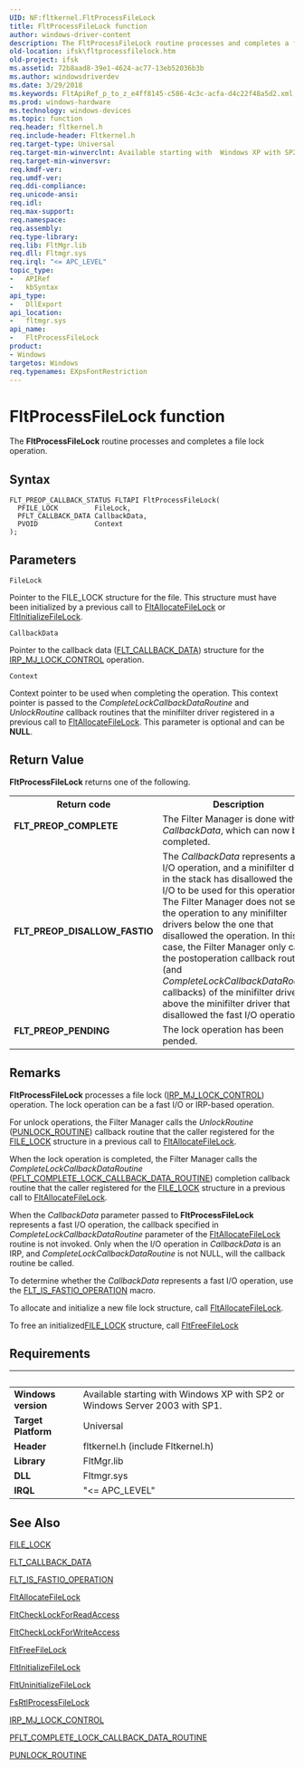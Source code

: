 ```yaml
---
UID: NF:fltkernel.FltProcessFileLock
title: FltProcessFileLock function
author: windows-driver-content
description: The FltProcessFileLock routine processes and completes a file lock operation.
old-location: ifsk\fltprocessfilelock.htm
old-project: ifsk
ms.assetid: 72b8aad8-39e1-4624-ac77-13eb52036b3b
ms.author: windowsdriverdev
ms.date: 3/29/2018
ms.keywords: FltApiRef_p_to_z_e4ff8145-c586-4c3c-acfa-d4c22f48a5d2.xml, FltProcessFileLock, FltProcessFileLock routine [Installable File System Drivers], fltkernel/FltProcessFileLock, ifsk.fltprocessfilelock
ms.prod: windows-hardware
ms.technology: windows-devices
ms.topic: function
req.header: fltkernel.h
req.include-header: Fltkernel.h
req.target-type: Universal
req.target-min-winverclnt: Available starting with  Windows XP with SP2 or Windows Server 2003 with SP1.
req.target-min-winversvr: 
req.kmdf-ver: 
req.umdf-ver: 
req.ddi-compliance: 
req.unicode-ansi: 
req.idl: 
req.max-support: 
req.namespace: 
req.assembly: 
req.type-library: 
req.lib: FltMgr.lib
req.dll: Fltmgr.sys
req.irql: "<= APC_LEVEL"
topic_type:
-	APIRef
-	kbSyntax
api_type:
-	DllExport
api_location:
-	fltmgr.sys
api_name:
-	FltProcessFileLock
product:
- Windows
targetos: Windows
req.typenames: EXpsFontRestriction
---
```



# FltProcessFileLock function
The <b>FltProcessFileLock</b> routine processes and completes a file lock operation.

## Syntax

```
FLT_PREOP_CALLBACK_STATUS FLTAPI FltProcessFileLock(
  PFILE_LOCK         FileLock,
  PFLT_CALLBACK_DATA CallbackData,
  PVOID              Context
);
```

## Parameters

`FileLock`

Pointer to the FILE_LOCK structure for the file. This structure must have been initialized by a previous call to <a href="https://msdn.microsoft.com/library/windows/hardware/ff541743">FltAllocateFileLock</a> or <a href="https://msdn.microsoft.com/library/windows/hardware/ff543273">FltInitializeFileLock</a>.

`CallbackData`

Pointer to the callback data (<a href="https://msdn.microsoft.com/library/windows/hardware/ff544620">FLT_CALLBACK_DATA</a>) structure for the <a href="https://msdn.microsoft.com/library/windows/hardware/ff549251">IRP_MJ_LOCK_CONTROL</a> operation.

`Context`

Context pointer to be used when completing the operation. This context pointer is passed to the <i>CompleteLockCallbackDataRoutine</i> and <i>UnlockRoutine</i> callback routines that the minifilter driver registered in a previous call to <a href="https://msdn.microsoft.com/library/windows/hardware/ff541743">FltAllocateFileLock</a>. This parameter is optional and can be <b>NULL</b>.


## Return Value

<b>FltProcessFileLock</b> returns one of the following. 

<table>
<tr>
<th>Return code</th>
<th>Description</th>
</tr>
<tr>
<td width="40%">
<dl>
<dt><b>FLT_PREOP_COMPLETE</b></dt>
</dl>
</td>
<td width="60%">
The Filter Manager is done with the <i>CallbackData</i>, which can now be completed. 

</td>
</tr>
<tr>
<td width="40%">
<dl>
<dt><b>FLT_PREOP_DISALLOW_FASTIO</b></dt>
</dl>
</td>
<td width="60%">
The <i>CallbackData</i> represents a fast I/O operation, and a minifilter driver in the stack has disallowed the fast I/O to be used for this operation. The Filter Manager does not send the operation to any minifilter drivers below the one that disallowed the operation. In this case, the Filter Manager only calls the postoperation callback routines (and <i>CompleteLockCallbackDataRoutine</i> callbacks) of the minifilter drivers above the minifilter driver that disallowed the fast I/O operation. 

</td>
</tr>
<tr>
<td width="40%">
<dl>
<dt><b>FLT_PREOP_PENDING</b></dt>
</dl>
</td>
<td width="60%">
The lock operation has been pended. 

</td>
</tr>
</table>

## Remarks

<b>FltProcessFileLock</b> processes a file lock (<a href="https://msdn.microsoft.com/library/windows/hardware/ff549251">IRP_MJ_LOCK_CONTROL</a>) operation. The lock operation can be a fast I/O or IRP-based operation. 

For unlock operations, the Filter Manager calls the <i>UnlockRoutine</i> (<a href="https://msdn.microsoft.com/library/windows/hardware/ff551951">PUNLOCK_ROUTINE</a>) callback routine that the caller registered for the <a href="https://msdn.microsoft.com/library/windows/hardware/ff540328">FILE_LOCK</a> structure in a previous call to <a href="https://msdn.microsoft.com/library/windows/hardware/ff541743">FltAllocateFileLock</a>. 

When the lock operation is completed, the Filter Manager calls the <i>CompleteLockCallbackDataRoutine</i> (<a href="https://msdn.microsoft.com/library/windows/hardware/ff551073">PFLT_COMPLETE_LOCK_CALLBACK_DATA_ROUTINE</a>) completion callback routine that the caller registered for the <a href="https://msdn.microsoft.com/library/windows/hardware/ff540328">FILE_LOCK</a> structure in a previous call to <a href="https://msdn.microsoft.com/library/windows/hardware/ff541743">FltAllocateFileLock</a>. 

When the <i>CallbackData</i> parameter passed to <b>FltProcessFileLock</b> represents a fast I/O operation, the callback specified in <i>CompleteLockCallbackDataRoutine</i> parameter of the <a href="https://msdn.microsoft.com/library/windows/hardware/ff541743">FltAllocateFileLock</a> routine is not invoked. Only when the I/O operation in <i>CallbackData</i> is an IRP, and <i>CompleteLockCallbackDataRoutine</i> is not NULL, will the callback routine be called.

To determine whether the <i>CallbackData</i> represents a fast I/O operation, use the <a href="https://msdn.microsoft.com/library/windows/hardware/ff544645">FLT_IS_FASTIO_OPERATION</a> macro. 

To allocate and initialize a new file lock structure, call <a href="https://msdn.microsoft.com/library/windows/hardware/ff541743">FltAllocateFileLock</a>. 

To free an initialized<a href="https://msdn.microsoft.com/library/windows/hardware/ff540328">FILE_LOCK</a> structure, call <a href="https://msdn.microsoft.com/library/windows/hardware/ff542969">FltFreeFileLock</a>

## Requirements
| &nbsp; | &nbsp; |
| ---- |:---- |
| **Windows version** | Available starting with  Windows XP with SP2 or Windows Server 2003 with SP1.  |
| **Target Platform** | Universal |
| **Header** | fltkernel.h (include Fltkernel.h) |
| **Library** | FltMgr.lib |
| **DLL** | Fltmgr.sys |
| **IRQL** | "<= APC_LEVEL" |

## See Also

<a href="https://msdn.microsoft.com/library/windows/hardware/ff540328">FILE_LOCK</a>



<a href="https://msdn.microsoft.com/library/windows/hardware/ff544620">FLT_CALLBACK_DATA</a>



<a href="https://msdn.microsoft.com/library/windows/hardware/ff544645">FLT_IS_FASTIO_OPERATION</a>



<a href="https://msdn.microsoft.com/library/windows/hardware/ff541743">FltAllocateFileLock</a>



<a href="https://msdn.microsoft.com/library/windows/hardware/ff541834">FltCheckLockForReadAccess</a>



<a href="https://msdn.microsoft.com/library/windows/hardware/ff541837">FltCheckLockForWriteAccess</a>



<a href="https://msdn.microsoft.com/library/windows/hardware/ff542969">FltFreeFileLock</a>



<a href="https://msdn.microsoft.com/library/windows/hardware/ff543273">FltInitializeFileLock</a>



<a href="https://msdn.microsoft.com/library/windows/hardware/ff544595">FltUninitializeFileLock</a>



<a href="https://msdn.microsoft.com/library/windows/hardware/ff547166">FsRtlProcessFileLock</a>



<a href="https://msdn.microsoft.com/library/windows/hardware/ff549251">IRP_MJ_LOCK_CONTROL</a>



<a href="https://msdn.microsoft.com/library/windows/hardware/ff551073">PFLT_COMPLETE_LOCK_CALLBACK_DATA_ROUTINE</a>



<a href="https://msdn.microsoft.com/library/windows/hardware/ff551951">PUNLOCK_ROUTINE</a>